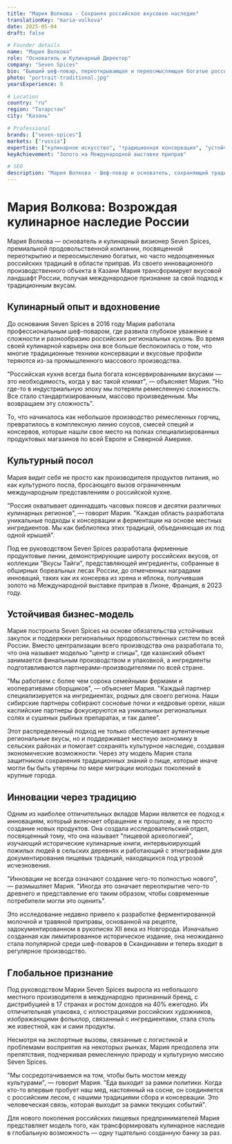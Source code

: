 ```yaml
---
title: "Мария Волкова - Сохраняя российское вкусовое наследие"
translationKey: "maria-volkova"
date: 2025-05-04
draft: false

# Founder details
name: "Мария Волкова"
role: "Основатель и Кулинарный Директор"
company: "Seven Spices"
bio: "Бывший шеф-повар, переоткрывающая и переосмысляющая богатые российские традиции приправ."
photo: "portrait-traditional.jpg"
yearsExperience: 9

# Location
country: "ru"
region: "Татарстан"
city: "Казань"

# Professional
brands: ["seven-spices"]
markets: ["russia"]
expertise: ["кулинарное искусство", "традиционная консервация", "устойчивые закупки", "пищевая археология"]
keyAchievement: "Золото на Международной выставке приправ"

# SEO
description: "Мария Волкова - Шеф-повар и основатель, сохраняющий традиционное российское наследие специй."
---
```


# Мария Волкова: Возрождая кулинарное наследие России

Мария Волкова — основатель и кулинарный визионер Seven Spices, премиальной продовольственной компании, посвященной переоткрытию и переосмыслению богатых, но часто недооцененных российских традиций в области приправ. Из своего инновационного производственного объекта в Казани Мария трансформирует вкусовой ландшафт России, получая международное признание за свой подход к традиционным вкусам.

## Кулинарный опыт и вдохновение

До основания Seven Spices в 2016 году Мария работала профессиональным шеф-поваром, где развила глубокое уважение к сложности и разнообразию российских региональных кухонь. Во время своей кулинарной карьеры она все больше беспокоилась о том, что многие традиционные техники консервации и вкусовые профили теряются из-за промышленного массового производства.

"Российская кухня всегда была богата консервированными вкусами — это необходимость, когда у вас такой климат", — объясняет Мария. "Но где-то в индустриальную эпоху мы потеряли ремесленную сложность. Все стало стандартизированным, массово произведенным. Мы возвращаем эту сложность".

То, что начиналось как небольшое производство ремесленных горчиц, превратилось в комплексную линию соусов, смесей специй и консервов, которые нашли свое место на полках специализированных продуктовых магазинов по всей Европе и Северной Америке.

## Культурный посол

Мария видит себя не просто как производителя продуктов питания, но как культурного посла, бросающего вызов ограниченным международным представлениям о российской кухне.

"Россия охватывает одиннадцать часовых поясов и десятки различных кулинарных регионов", — говорит Мария. "Каждая область разработала уникальные подходы к консервации и ферментации на основе местных ингредиентов. Мы как библиотека этих традиций, объединяющая их под одной крышей".

Под ее руководством Seven Spices разработала фирменные продуктовые линии, демонстрирующие широту российских вкусов, от коллекции "Вкусы Тайги", представляющей ингредиенты, собранные в обширных бореальных лесах России, до отмеченных наградами инноваций, таких как их консерва из хрена и яблока, получившая золото на Международной выставке приправ в Лионе, Франция, в 2023 году.

## Устойчивая бизнес-модель

Мария построила Seven Spices на основе обязательства устойчивых закупок и поддержки региональных продовольственных систем по всей России. Вместо централизации всего производства она разработала то, что она называет моделью "центр и спицы", где казанский объект занимается финальным производством и упаковкой, а ингредиенты подготавливаются партнерами-производителями по всей стране.

"Мы работаем с более чем сорока семейными фермами и кооперативами сборщиков", — объясняет Мария. "Каждый партнер специализируется на ингредиентах, родных для своего региона. Наши сибирские партнеры собирают сосновые почки и кедровые орехи, наши каспийские партнеры фокусируются на уникальных региональных солях и сушеных рыбных препаратах, и так далее".

Этот распределенный подход не только обеспечивает аутентичные региональные вкусы, но и поддерживает местную экономику в сельских районах и помогает сохранять культурное наследие, создавая экономические возможности. Через эту модель Мария стала защитником сохранения традиционных знаний о пище, которые иначе могли бы быть утеряны по мере миграции молодых поколений в крупные города.

## Инновации через традицию

Одним из наиболее отличительных вкладов Марии является ее подход к инновациям, который включает обращение к прошлому, а не просто создание новых продуктов. Она создала исследовательский отдел, посвященный тому, что она называет "пищевой археологией", изучающий исторические кулинарные книги, интервьюирующий пожилых людей в сельских деревнях и работающий с этнографами для документирования пищевых традиций, находящихся под угрозой исчезновения.

"Инновации не всегда означают создание чего-то полностью нового", — размышляет Мария. "Иногда это означает переоткрытие чего-то древнего и представление его таким образом, чтобы современные потребители могли это оценить".

Это исследование недавно привело к разработке ферментированной молочной и травяной приправы, основанной на рецепте, задокументированном в рукописях XII века из Новгорода. Изначально созданная как лимитированное историческое издание, она неожиданно стала популярной среди шеф-поваров в Скандинавии и теперь входит в регулярное производство.

## Глобальное признание

Под руководством Марии Seven Spices выросла из небольшого местного производителя в международно признанный бренд, с дистрибуцией в 17 странах и ростом доходов на 40% ежегодно. Их отличительная упаковка, с иллюстрациями российских художников, изображающими фольклор, связанный с ингредиентами, стала столь же известной, как и сами продукты.

Несмотря на экспортные вызовы, связанные с логистикой и проблемами восприятия на некоторых рынках, Мария преодолела эти препятствия, подчеркивая ремесленную природу и культурную миссию Seven Spices.

"Мы сосредотачиваемся на том, чтобы быть мостом между культурами", — говорит Мария. "Еда выходит за рамки политики. Когда кто-то впервые пробует наш мед, настоянный на сосне, он соединяется с российским лесом, с нашими традициями сбора и консервации. Это человеческая связь, которая выходит за рамки текущих событий".

Для нового поколения российских пищевых предпринимателей Мария представляет модель того, как трансформировать кулинарное наследие в глобальную возможность — одну тщательно созданную банку за раз.

